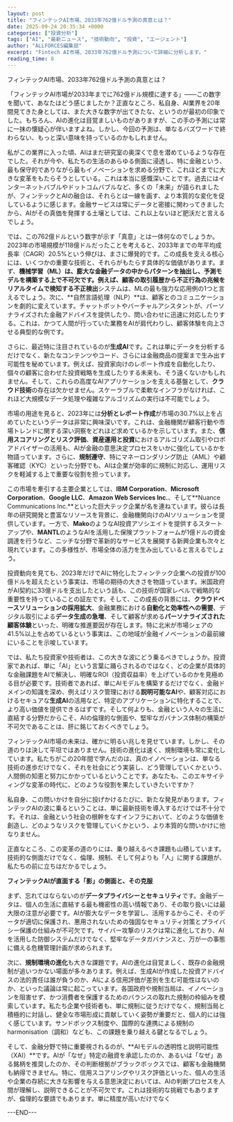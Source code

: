 ```yaml
---
layout: post
title: "フィンテックAI市場、2033年762億ドル予測の真意とは？"
date: 2025-09-24 20:35:34 +0000
categories: ["投資分析"]
tags: ["AI", "最新ニュース", "技術動向", "投資", "エージェント"]
author: "ALLFORCES編集部"
excerpt: "Fintech AI市場、2033年762億ドル予測について詳細に分析します。"
reading_time: 8
---
```


フィンテックAI市場、2033年762億ドル予測の真意とは？

「フィンテックAI市場が2033年までに762億ドル規模に達する」――この数字を聞いて、あなたはどう感じましたか？正直なところ、私自身、AI業界を20年間見てきた身としては、また大きな数字が出てきたな、というのが最初の印象でした。もちろん、AIの進化は目覚ましいものがありますが、この手の予測には常に一抹の懐疑心が伴いますよね。しかし、今回の予測は、単なるバズワードで終わらない、もっと深い意味を持っているのかもしれません。

私がこの業界に入った頃、AIはまだ研究室の奥深くで息を潜めているような存在でした。それが今や、私たちの生活のあらゆる側面に浸透し、特に金融という、最も保守的でありながら最もイノベーションを求める分野で、これほどまでに大きな変革をもたらそうとしている。これは本当に感慨深いことです。過去にはインターネットバブルやドットコムバブルなど、多くの「未来」が語られましたが、フィンテックとAIの融合は、それらとは一線を画す、より本質的な変化を促しているように感じます。金融サービスは常にデータと密接に関わってきましたから、AIがその真価を発揮する土壌としては、これ以上ないほど肥沃だと言えるでしょう。

では、この762億ドルという数字が示す「真意」とは一体何なのでしょうか。2023年の市場規模が118億ドルだったことを考えると、2033年までの年平均成長率（CAGR）20.5%という伸びは、まさに爆発的です。この成長を支える核心には、いくつかの重要な技術と、それらがもたらす具体的な価値があります。まず、**機械学習（ML）**は、膨大な金融データの中からパターンを抽出し、予測モデルを構築する上で不可欠です。例えば、顧客の取引履歴から不正行為の兆候をリアルタイムで検知する**不正検出**システムは、MLの最も強力な応用例の1つと言えるでしょう。次に、**自然言語処理（NLP）**は、顧客とのコミュニケーションを劇的に変えています。チャットボットやバーチャルアシスタントが、パーソナライズされた金融アドバイスを提供したり、問い合わせに迅速に対応したりする。これは、かつて人間が行っていた業務をAIが肩代わりし、顧客体験を向上させる典型的な例です。

さらに、最近特に注目されているのが**生成AI**です。これは単にデータを分析するだけでなく、新たなコンテンツやコード、さらには金融商品の提案まで生み出す可能性を秘めています。例えば、投資家向けのレポート作成を自動化したり、個々の顧客に合わせた投資戦略を生成したりする未来も、そう遠くないかもしれません。そして、これらの高度なAIアプリケーションを支える基盤として、**クラウド技術**の存在は欠かせません。スケーラブルで柔軟なインフラがなければ、これほど大規模なデータ処理や複雑なアルゴリズムの実行は不可能でしょう。

市場の用途を見ると、2023年には**分析とレポート作成**が市場の30.7%以上を占めていたというデータは非常に興味深いです。これは、金融機関が顧客行動や市場トレンドに関する深い洞察をどれほど求めているかを示しています。また、**信用スコアリングとリスク評価**、**資産運用と投資**におけるアルゴリズム取引やロボアドバイザーの活用も、AIが金融の意思決定プロセスをいかに強化しているかを物語っています。さらに、**規制遵守**、特にマネーロンダリング防止（AML）や顧客確認（KYC）といった分野でも、AIは企業が効率的に規制に対応し、運用リスクを軽減する上で重要な役割を担っています。

この市場を牽引する主要企業としては、**IBM Corporation**、**Microsoft Corporation**、**Google LLC**、**Amazon Web Services Inc.**、そして**Nuance Communications Inc.**といった巨大テック企業が名を連ねています。彼らは長年の研究開発と豊富なリソースを背景に、金融機関向けのAIソリューションを提供しています。一方で、**Mako**のようなAI投資アソシエイトを提供するスタートアップや、**MANTL**のようなAIを活用した保険プラットフォームが1億ドルの資金調達を行うなど、ニッチな分野で革新的なサービスを展開する新興企業も次々と現れています。この多様性が、市場全体の活力を生み出していると言えるでしょう。

投資動向を見ても、2023年だけでAIに特化したフィンテック企業への投資が100億ドルを超えたという事実は、市場の期待の大きさを物語っています。米国政府がAI契約に33億ドルを支出したという話も、この技術が国家レベルで戦略的な重要性を持っていることの証左です。そして、この成長の背景には、**クラウドベースソリューションの採用拡大**、金融業務における**自動化と効率性への需要**、デジタル取引による**データ生成の急増**、そして顧客が求める**パーソナライズされた顧客体験**といった、明確な推進要因が存在します。特に北米が市場シェアの41.5%以上を占めているという事実は、この地域が金融イノベーションの最前線にいることを示唆しています。

では、私たち投資家や技術者は、この大きな波にどう乗るべきでしょうか。投資家であれば、単に「AI」という言葉に踊らされるのではなく、どの企業が具体的な金融課題をAIで解決し、明確なROI（投資収益率）を上げているのかを見極める目が必要です。技術者であれば、単にAIモデルを構築するだけでなく、金融ドメインの知識を深め、例えばリスク管理における**説明可能なAI**や、顧客対応におけるセキュアな**生成AI**の活用など、特定のアプリケーションに特化することで、より高い価値を提供できるはずです。そして何よりも、金融という人々の生活に直結する分野だからこそ、AIの倫理的な側面や、堅牢なガバナンス体制の構築が不可欠であることは、肝に銘じておくべきでしょう。

フィンテックAI市場の未来は、確かに明るい兆しを見せています。しかし、その道のりは決して平坦ではありません。技術の進化は速く、規制環境も常に変化しています。私たちがこの20年間で学んだのは、真のイノベーションは、単なる技術の進歩だけでなく、それを社会にどう実装し、どう管理していくかという、人間側の知恵と努力にかかっているということです。あなたも、このエキサイティングな変革の時代に、どのような役割を果たしていきたいですか？

私自身、この問いかけを自分に投げかけるたびに、新たな発見があります。フィンテックAIの波に乗るということは、単に最新技術を導入するだけでは不十分です。それは、金融という社会の根幹をなすインフラにおいて、どのような価値を創造し、どのようなリスクを管理していくかという、より本質的な問いかけに他なりません。

正直なところ、この変革の道のりには、乗り越えるべき課題も山積しています。技術的な側面だけでなく、倫理、規制、そして何よりも「人」に関する課題が、私たちの前に立ちはだかるでしょう。

**フィンテックAIが直面する「影」の側面と、その克服**

まず、忘れてはならないのが**データプライバシーとセキュリティ**です。金融データは、個人の生活に直結する最も機密性の高い情報であり、その取り扱いには最大限の注意が必要です。AIが膨大なデータを学習し、活用するからこそ、そのデータが適切に保護され、悪用されないための強固なセキュリティ対策とプライバシー保護の仕組みが不可欠です。サイバー攻撃のリスクは常に進化しており、AIを活用した防御システムだけでなく、堅牢なデータガバナンスと、万が一の事態に備える危機管理計画が求められます。

次に、**規制環境の進化**も大きな課題です。AIの進化は目覚ましく、既存の金融規制が追いつかない場面が多々あります。例えば、生成AIが作成した投資アドバイスの法的責任は誰が負うのか、AIによる信用評価が差別を生む可能性はないのか、といった議論は常に起こっています。各国政府や規制当局は、イノベーションを阻害せず、かつ消費者を保護するためのバランスの取れた規制の枠組みを模索しています。私たち企業や技術者も、単に規制に従うだけでなく、規制当局と積極的に対話し、健全な市場形成に貢献していく姿勢が重要だと、個人的には強く感じています。サンドボックス制度や、国際的な連携による規制の harmonisation（調和）なども、この課題を乗り越える鍵となるでしょう。

そして、金融分野で特に重要視されるのが、**AIモデルの透明性と説明可能性（XAI）**です。AIが「なぜ」特定の融資を承認したのか、あるいは「なぜ」ある銘柄を推奨したのか、その判断根拠がブラックボックスでは、顧客も金融機関も納得できません。特に、信用スコアリングやリスク評価といった、個人の生活や企業の存続に大きな影響を与える意思決定においては、AIの判断プロセスを人間が理解し、説明できることが不可欠です。これは技術的な挑戦でもありますが、倫理的な要請でもあります。単に精度が高いだけでなく

---END---